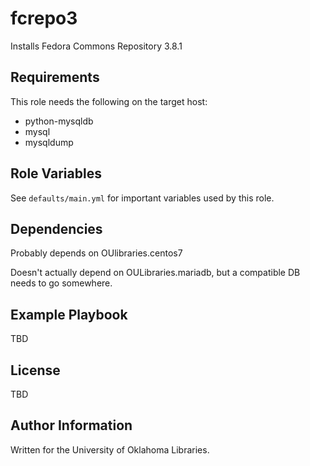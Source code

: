 fcrepo3
=========

Installs Fedora Commons Repository 3.8.1

Requirements
------------

This role needs the following on the target host:
* python-mysqldb
* mysql
* mysqldump 

Role Variables
--------------

See `defaults/main.yml` for important variables used by this role.

Dependencies
------------

Probably depends on OUlibraries.centos7

Doesn't actually depend on OULibraries.mariadb, but a compatible DB needs to go somewhere. 


Example Playbook
----------------
TBD


License
-------
TBD

Author Information
------------------

Written for the University of Oklahoma Libraries. 